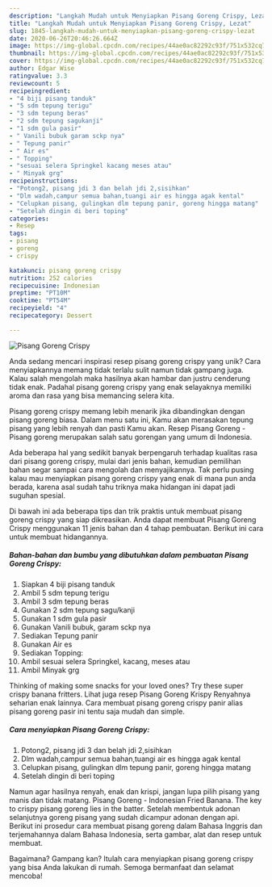 ```yaml
---
description: "Langkah Mudah untuk Menyiapkan Pisang Goreng Crispy, Lezat"
title: "Langkah Mudah untuk Menyiapkan Pisang Goreng Crispy, Lezat"
slug: 1845-langkah-mudah-untuk-menyiapkan-pisang-goreng-crispy-lezat
date: 2020-06-26T20:46:26.664Z
image: https://img-global.cpcdn.com/recipes/44ae0ac82292c93f/751x532cq70/pisang-goreng-crispy-foto-resep-utama.jpg
thumbnail: https://img-global.cpcdn.com/recipes/44ae0ac82292c93f/751x532cq70/pisang-goreng-crispy-foto-resep-utama.jpg
cover: https://img-global.cpcdn.com/recipes/44ae0ac82292c93f/751x532cq70/pisang-goreng-crispy-foto-resep-utama.jpg
author: Edgar Wise
ratingvalue: 3.3
reviewcount: 5
recipeingredient:
- "4 biji pisang tanduk"
- "5 sdm tepung terigu"
- "3 sdm tepung beras"
- "2 sdm tepung sagukanji"
- "1 sdm gula pasir"
- " Vanili bubuk garam sckp nya"
- " Tepung panir"
- " Air es"
- " Topping"
- "sesuai selera Springkel kacang meses atau"
- " Minyak grg"
recipeinstructions:
- "Potong2, pisang jdi 3 dan belah jdi 2,sisihkan"
- "Dlm wadah,campur semua bahan,tuangi air es hingga agak kental"
- "Celupkan pisang, gulingkan dlm tepung panir, goreng hingga matang"
- "Setelah dingin di beri toping"
categories:
- Resep
tags:
- pisang
- goreng
- crispy

katakunci: pisang goreng crispy 
nutrition: 252 calories
recipecuisine: Indonesian
preptime: "PT10M"
cooktime: "PT54M"
recipeyield: "4"
recipecategory: Dessert

---
```



![Pisang Goreng Crispy](https://img-global.cpcdn.com/recipes/44ae0ac82292c93f/751x532cq70/pisang-goreng-crispy-foto-resep-utama.jpg)

Anda sedang mencari inspirasi resep pisang goreng crispy yang unik? Cara menyiapkannya memang tidak terlalu sulit namun tidak gampang juga. Kalau salah mengolah maka hasilnya akan hambar dan justru cenderung tidak enak. Padahal pisang goreng crispy yang enak selayaknya memiliki aroma dan rasa yang bisa memancing selera kita.

Pisang goreng crispy memang lebih menarik jika dibandingkan dengan pisang goreng biasa. Dalam menu satu ini, Kamu akan merasakan tepung pisang yang lebih renyah dan pasti Kamu akan. Resep Pisang Goreng - Pisang goreng merupakan salah satu gorengan yang umum di Indonesia.

Ada beberapa hal yang sedikit banyak berpengaruh terhadap kualitas rasa dari pisang goreng crispy, mulai dari jenis bahan, kemudian pemilihan bahan segar sampai cara mengolah dan menyajikannya. Tak perlu pusing kalau mau menyiapkan pisang goreng crispy yang enak di mana pun anda berada, karena asal sudah tahu triknya maka hidangan ini dapat jadi suguhan spesial.


Di bawah ini ada beberapa tips dan trik praktis untuk membuat pisang goreng crispy yang siap dikreasikan. Anda dapat membuat Pisang Goreng Crispy menggunakan 11 jenis bahan dan 4 tahap pembuatan. Berikut ini cara untuk membuat hidangannya.

<!--inarticleads1-->

##### Bahan-bahan dan bumbu yang dibutuhkan dalam pembuatan Pisang Goreng Crispy:

1. Siapkan 4 biji pisang tanduk
1. Ambil 5 sdm tepung terigu
1. Ambil 3 sdm tepung beras
1. Gunakan 2 sdm tepung sagu/kanji
1. Gunakan 1 sdm gula pasir
1. Gunakan  Vanili bubuk, garam sckp nya
1. Sediakan  Tepung panir
1. Gunakan  Air es
1. Sediakan  Topping:
1. Ambil sesuai selera Springkel, kacang, meses atau
1. Ambil  Minyak grg


Thinking of making some snacks for your loved ones? Try these super crispy banana fritters. Lihat juga resep Pisang Goreng Krispy Renyahnya seharian enak lainnya. Cara membuat pisang goreng crispy panir alias pisang goreng pasir ini tentu saja mudah dan simple. 

<!--inarticleads2-->

##### Cara menyiapkan Pisang Goreng Crispy:

1. Potong2, pisang jdi 3 dan belah jdi 2,sisihkan
1. Dlm wadah,campur semua bahan,tuangi air es hingga agak kental
1. Celupkan pisang, gulingkan dlm tepung panir, goreng hingga matang
1. Setelah dingin di beri toping


Namun agar hasilnya renyah, enak dan krispi, jangan lupa pilih pisang yang manis dan tidak matang. Pisang Goreng - Indonesian Fried Banana. The key to crispy pisang goreng lies in the batter. Setelah membentuk adonan selanjutnya goreng pisang yang sudah dicampur adonan dengan api. Berikut ini prosedur cara membuat pisang goreng dalam Bahasa Inggris dan terjemahannya dalam Bahasa Indonesia, serta gambar, alat dan resep untuk membuat. 

Bagaimana? Gampang kan? Itulah cara menyiapkan pisang goreng crispy yang bisa Anda lakukan di rumah. Semoga bermanfaat dan selamat mencoba!
